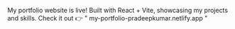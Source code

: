 My portfolio website is live! Built with React + Vite, showcasing my projects and skills. Check it out 👉 " my-portfolio-pradeepkumar.netlify.app "
